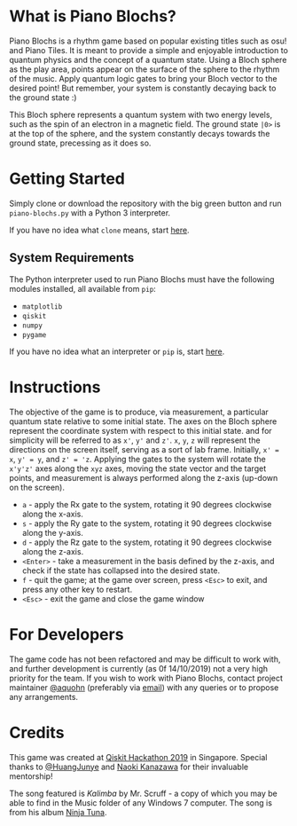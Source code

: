 # What is Piano Blochs?

Piano Blochs is a rhythm game based on popular existing titles such as osu! and Piano Tiles. It is meant to provide a simple and enjoyable introduction to quantum physics and the concept of a quantum state. Using a Bloch sphere as the play area, points appear on the surface of the sphere to the rhythm of the music. Apply quantum logic gates to bring your Bloch vector to the desired point! But remember, your system is constantly decaying back to the ground state :) 

This Bloch sphere represents a quantum system with two energy levels, such as the spin of an electron in a magnetic field. The ground state `|0>` is at the top of the sphere, and the system constantly decays towards the ground state, precessing as it does so.

# Getting Started

Simply clone or download the repository with the big green button and run `piano-blochs.py` with a Python 3 interpreter.

If you have no idea what `clone` means, start [here](https://help.github.com/en/desktop/contributing-to-projects/cloning-a-repository-from-github-to-github-desktop).

## System Requirements

The Python interpreter used to run Piano Blochs must have the following modules installed, all available from `pip`:
- `matplotlib`
- `qiskit`
- `numpy`
- `pygame`

If you have no idea what an interpreter or `pip` is, start [here](https://packaging.python.org/tutorials/installing-packages/).

# Instructions

The objective of the game is to produce, via measurement, a particular quantum state relative to some initial state. The axes on the Bloch sphere represent the coordinate system with respect to this initial state. and for simplicity will be referred to as `x'`, `y'` and `z'`. `x`, `y`, `z` will represent the directions on the screen itself, serving as a sort of lab frame. Initially, `x' = x`, `y' = y`, and `z' = 'z`. Applying the gates to the system will rotate the `x'y'z'` axes along the `xyz` axes, moving the state vector and the target points, and measurement is always performed along the z-axis (up-down on the screen).

- `a` - apply the Rx gate to the system, rotating it 90 degrees clockwise along the x-axis.
- `s` - apply the Ry gate to the system, rotating it 90 degrees clockwise along the y-axis.
- `d` - apply the Rz gate to the system, rotating it 90 degrees clockwise along the z-axis.
- `<Enter>` - take a measurement in the basis defined by the z-axis, and check if the state has collapsed into the desired state.
- `f` - quit the game; at the game over screen, press `<Esc>` to exit, and press any other key to restart.
- `<Esc>` - exit the game and close the game window 

# For Developers

The game code has not been refactored and may be difficult to work with, and further development is currently (as 0f 14/10/2019) not a very high priority for the team. If you wish to work with Piano Blochs, contact project maintainer [@aquohn](https://github.com/aquohn) (preferably via [email](mailto:john_khoo@u.nus.edu)) with any queries or to propose any arrangements.

# Credits

This game was created at [Qiskit Hackathon 2019](https://github.com/qiskit-community/qiskit-hackathon-singapore-19) in Singapore. Special thanks to [@HuangJunye](https://github.com/HuangJunye) and [Naoki Kanazawa](https://researcher.watson.ibm.com/researcher/view.php?person=jp-KNZWNAO) for their invaluable mentorship!

The song featured is _Kalimba_ by Mr. Scruff - a copy of which you may be able to find in the Music folder of any Windows 7 computer. The song is from his album [Ninja Tuna](https://open.spotify.com/album/0m1RgvoI6QyGACkazXV5Th).

